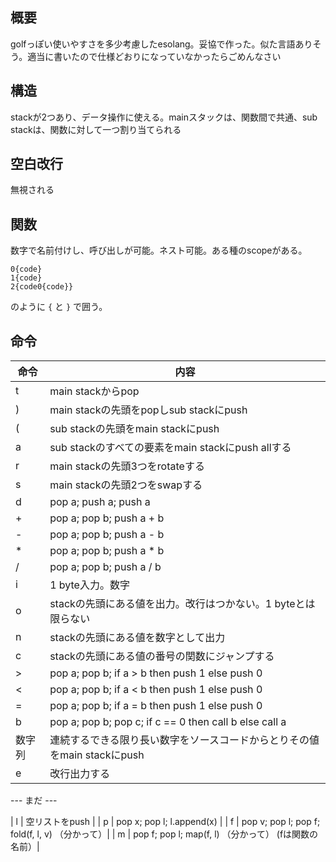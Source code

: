 
## 概要

golfっぽい使いやすさを多少考慮したesolang。妥協で作った。似た言語ありそう。適当に書いたので仕様どおりになっていなかったらごめんなさい

## 構造

stackが2つあり、データ操作に使える。mainスタックは、関数間で共通、sub stackは、関数に対して一つ割り当てられる

## 空白改行

無視される

## 関数

数字で名前付けし、呼び出しが可能。ネスト可能。ある種のscopeがある。

```
0{code}
1{code}
2{code0{code}}
```

のように `{` と `}` で囲う。

## 命令

| 命令 | 内容 |
| --- |  -- |
| t | main stackからpop|
| ) | main stackの先頭をpopしsub stackにpush |
| ( | sub stackの先頭をmain stackにpush |
| a | sub stackのすべての要素をmain stackにpush allする |
| r | main stackの先頭3つをrotateする |
| s | main stackの先頭2つをswapする |
| d | pop a; push a; push a |
| + | pop a; pop b; push a + b |
| - | pop a; pop b; push a - b |
| * | pop a; pop b; push a * b |
| / | pop a; pop b; push a / b |
| i | 1 byte入力。数字 |
| o | stackの先頭にある値を出力。改行はつかない。1 byteとは限らない |
| n | stackの先頭にある値を数字として出力 |
| c | stackの先頭にある値の番号の関数にジャンプする |
| > | pop a; pop b; if a > b then push 1 else push 0 |
| < | pop a; pop b; if a < b then push 1 else push 0 |
| = | pop a; pop b; if a = b then push 1 else push 0 |
| b | pop a; pop b; pop c; if c == 0 then call b else call a |
| 数字列 | 連続するできる限り長い数字をソースコードからとりその値をmain stackにpush |
| e | 改行出力する |

--- まだ ---

| l | 空リストをpush |
| p | pop x; pop l; l.append(x) |
| f |  pop v; pop l; pop f; fold(f, l, v) （分かって）|
| m | pop f; pop l; map(f, l) （分かって） (fは関数の名前）|

